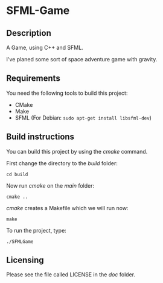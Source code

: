 # SFML-Game
## Description

A Game, using C++ and SFML.

I've planed some sort of space adventure game with gravity.

## Requirements

You need the following tools to build this project:
* CMake
* Make 
* SFML (For Debian: `sudo apt-get install libsfml-dev`)

## Build instructions

You can build this project by using the *cmake* command.

First change the directory to the *build* folder:
```
cd build
```
Now run *cmake* on the *main* folder:
```
cmake ..
```
*cmake* creates a Makefile which we will run now:
```
make
```
To run the project, type:
```
./SFMLGame
```

## Licensing

Please see the file called LICENSE in the *doc* folder.
